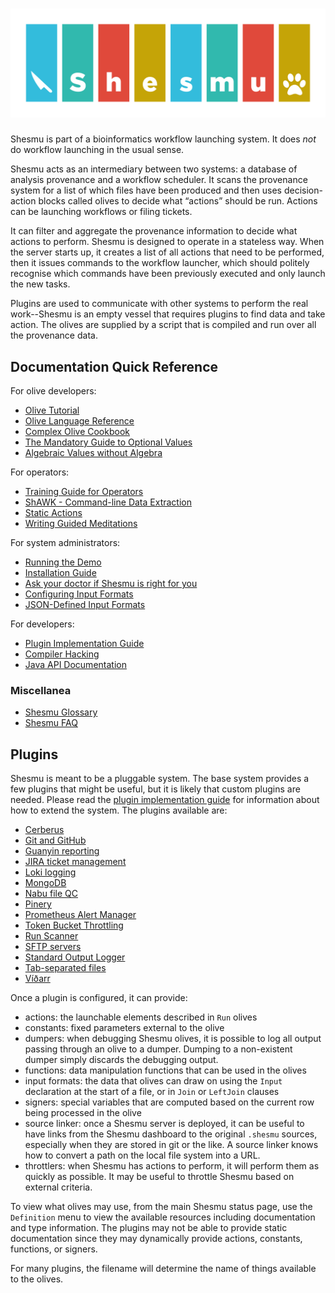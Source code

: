 # ![ Shesmu Decision-Action Server](https://raw.githubusercontent.com/oicr-gsi/shesmu/master/wordmark.svg)
Shesmu is part of a bioinformatics workflow launching system. It does _not_ do
workflow launching in the usual sense.

Shesmu acts as an intermediary between two systems: a database of analysis
provenance and a workflow scheduler. It scans the provenance system for a list
of which files have been produced and then uses decision-action blocks called
olives to decide what “actions” should be run. Actions can be launching
workflows or  filing tickets.

It can filter and aggregate the provenance information to decide what actions
to perform. Shesmu is designed to operate in a stateless way. When the server
starts up, it creates a list of all actions that need to be performed, then it
issues commands to the workflow launcher, which should politely recognise which
commands have been previously executed and only launch the new tasks.

Plugins are used to communicate with other systems to perform the real
work--Shesmu is an empty vessel that requires plugins to find data and take
action. The olives are supplied by a script that is compiled and run over all
the provenance data.

## Documentation Quick Reference

For olive developers:

- [Olive Tutorial](tutorial.md)
- [Olive Language Reference](language.md)
- [Complex Olive Cookbook](olive-complex-cookbook.md)
- [The Mandatory Guide to Optional Values](optionalguide.md)
- [Algebraic Values without Algebra](algebraicguide.md)

For operators:

- [Training Guide for Operators](ops-guide.md)
- [ShAWK - Command-line Data Extraction](shawk.md)
- [Static Actions](actnow.md)
- [Writing Guided Meditations](guided-meditations.md)

For system administrators:

- [Running the Demo](demo.md)
- [Installation Guide](installation.md)
- [Ask your doctor if Shesmu is right for you](ask-your-doctor.md)
- [Configuring Input Formats](input-formats.md)
- [JSON-Defined Input Formats](json-defined-input-formats.md)

For developers:

- [Plugin Implementation Guide](implementation.md)
- [Compiler Hacking](compiler-hacking.md)
- [Java API Documentation](javadoc)

### Miscellanea
- [Shesmu Glossary](glossary.md)
- [Shesmu FAQ](faq.md)

<a id="plugins"></a>
## Plugins
Shesmu is meant to be a pluggable system. The base system provides a few
plugins that might be useful, but it is likely that custom plugins are needed.
Please read the [plugin implementation guide](implementation.md) for
information about how to extend the system. The plugins available are:

- [Cerberus](plugin-cerberus.md)
- [Git and GitHub](plugin-github.md)
- [Guanyin reporting](plugin-guanyin.md)
- [JIRA ticket management](plugin-jira.md)
- [Loki logging](plugin-loki.md)
- [MongoDB](plugin-mongo.md)
- [Nabu file QC](plugin-nabu.md)
- [Pinery](plugin-pinery.md)
- [Prometheus Alert Manager](plugin-prometheus.md)
- [Token Bucket Throttling](plugin-ratelimit.md)
- [Run Scanner](plugin-runscanner.md)
- [SFTP servers](plugin-sftp.md)
- [Standard Output Logger](plugin-stdout.md)
- [Tab-separated files](plugin-tsv.md)
- [Víðarr](plugin-vidarr.md)

Once a plugin is configured, it can provide:

- actions: the launchable elements described in `Run` olives
- constants: fixed parameters external to the olive
- dumpers: when debugging Shesmu olives, it is possible to log all output passing through an olive to a dumper. Dumping to a non-existent dumper simply discards the debugging output.
- functions: data manipulation functions that can be used in the olives
- input formats: the data that olives can draw on using the `Input` declaration at the start of a file, or in `Join` or `LeftJoin` clauses
- signers: special variables that are computed based on the current row being processed in the olive
- source linker: once a Shesmu server is deployed, it can be useful to have links from the Shesmu dashboard to the original `.shesmu` sources, especially when they are stored in git or the like. A source linker knows how to convert a path on the local file system into a URL.
- throttlers: when Shesmu has actions to perform, it will perform them as quickly as possible. It may be useful to throttle Shesmu based on external criteria.

To view what olives may use, from the main Shesmu status page, use the
`Definition` menu to view the available resources including documentation and
type information. The plugins may not be able to provide static documentation
since they may dynamically provide actions, constants, functions, or signers.

For many plugins, the filename will determine the name of things available to
the olives.

